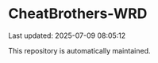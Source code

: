 # CheatBrothers-WRD

Last updated: 2025-07-09 08:05:12

This repository is automatically maintained.
